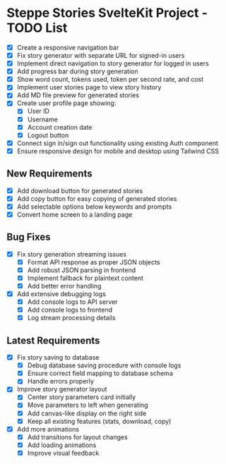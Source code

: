 # Steppe Stories SvelteKit Project - TODO List

- [x] Create a responsive navigation bar
- [x] Fix story generator with separate URL for signed-in users
- [x] Implement direct navigation to story generator for logged in users
- [x] Add progress bar during story generation
- [x] Show word count, tokens used, token per second rate, and cost
- [x] Implement user stories page to view story history
- [x] Add MD file preview for generated stories
- [x] Create user profile page showing:
  - [x] User ID
  - [x] Username
  - [x] Account creation date
  - [x] Logout button
- [x] Connect sign in/sign out functionality using existing Auth component
- [x] Ensure responsive design for mobile and desktop using Tailwind CSS

## New Requirements
- [x] Add download button for generated stories
- [x] Add copy button for easy copying of generated stories
- [x] Add selectable options below keywords and prompts
- [x] Convert home screen to a landing page

## Bug Fixes
- [x] Fix story generation streaming issues
  - [x] Format API response as proper JSON objects
  - [x] Add robust JSON parsing in frontend
  - [x] Implement fallback for plaintext content
  - [x] Add better error handling
- [x] Add extensive debugging logs
  - [x] Add console logs to API server
  - [x] Add console logs to frontend
  - [x] Log stream processing details

## Latest Requirements
- [x] Fix story saving to database
  - [x] Debug database saving procedure with console logs
  - [x] Ensure correct field mapping to database schema
  - [x] Handle errors properly
- [x] Improve story generator layout
  - [x] Center story parameters card initially
  - [x] Move parameters to left when generating
  - [x] Add canvas-like display on the right side
  - [x] Keep all existing features (stats, download, copy)
- [x] Add more animations
  - [x] Add transitions for layout changes
  - [x] Add loading animations
  - [x] Improve visual feedback